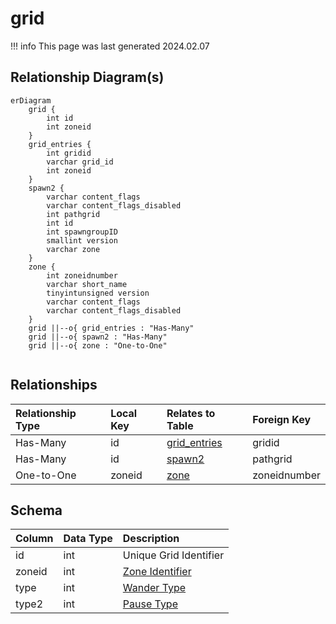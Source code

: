 # grid

!!! info
	This page was last generated 2024.02.07

## Relationship Diagram(s)

```mermaid
erDiagram
    grid {
        int id
        int zoneid
    }
    grid_entries {
        int gridid
        varchar grid_id
        int zoneid
    }
    spawn2 {
        varchar content_flags
        varchar content_flags_disabled
        int pathgrid
        int id
        int spawngroupID
        smallint version
        varchar zone
    }
    zone {
        int zoneidnumber
        varchar short_name
        tinyintunsigned version
        varchar content_flags
        varchar content_flags_disabled
    }
    grid ||--o{ grid_entries : "Has-Many"
    grid ||--o{ spawn2 : "Has-Many"
    grid ||--o{ zone : "One-to-One"


```


## Relationships

| Relationship Type | Local Key | Relates to Table | Foreign Key |
| :--- | :--- | :--- | :--- |
| Has-Many | id | [grid_entries](../../schema/grids/grid_entries.md) | gridid |
| Has-Many | id | [spawn2](../../schema/spawns/spawn2.md) | pathgrid |
| One-to-One | zoneid | [zone](../../schema/zone/zone.md) | zoneidnumber |


## Schema

| Column | Data Type | Description |
| :--- | :--- | :--- |
| id | int | Unique Grid Identifier |
| zoneid | int | [Zone Identifier](../../../../server/zones/zone-list) |
| type | int | [Wander Type](../../../../server/npc/spawns/wander-types) |
| type2 | int | [Pause Type](../../../../server/npc/spawns/pause-types) |

